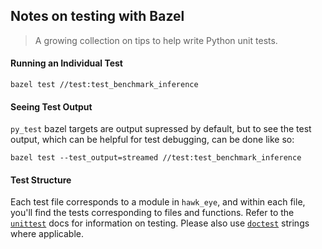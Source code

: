 ## Notes on testing with Bazel
> A growing collection on tips to help write Python unit tests.

#### Running an Individual Test
`bazel test //test:test_benchmark_inference`

#### Seeing Test Output
`py_test` bazel targets are output supressed by default, but to see the
test output, which can be helpful for test debugging, can be done like so:

`bazel test --test_output=streamed //test:test_benchmark_inference`

#### Test Structure
Each test file corresponds to a module in `hawk_eye`, and within each file,
you'll find the tests corresponding to files and functions. Refer to the
[`unittest`](https://docs.python.org/3.8/library/unittest.html) docs for information on
testing. Please also use [`doctest`](https://docs.python.org/3/library/doctest.html)
strings where applicable.

